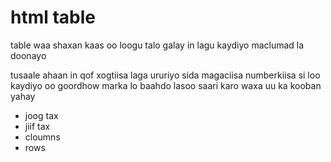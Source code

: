 # html table 

table waa shaxan kaas oo loogu talo galay in lagu kaydiyo maclumad la doonayo 

tusaale ahaan in qof xogtiisa laga ururiyo sida magaciisa numberkiisa
si loo kaydiyo oo goordhow marka lo baahdo lasoo saari karo 
waxa uu ka kooban yahay 

- joog tax 
- jiif tax
- cloumns
- rows